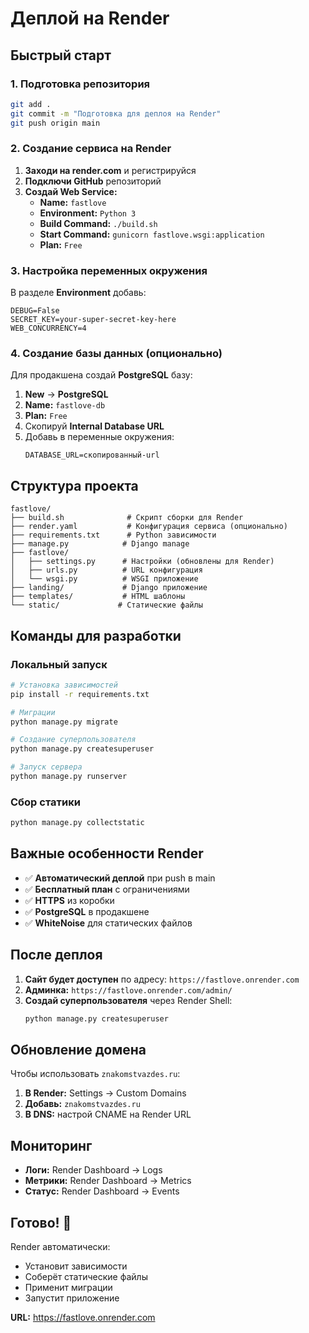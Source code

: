 # Деплой на Render

## Быстрый старт

### 1. Подготовка репозитория
```bash
git add .
git commit -m "Подготовка для деплоя на Render"
git push origin main
```

### 2. Создание сервиса на Render

1. **Заходи на render.com** и регистрируйся
2. **Подключи GitHub** репозиторий
3. **Создай Web Service:**
   - **Name:** `fastlove`
   - **Environment:** `Python 3`
   - **Build Command:** `./build.sh`
   - **Start Command:** `gunicorn fastlove.wsgi:application`
   - **Plan:** `Free`

### 3. Настройка переменных окружения

В разделе **Environment** добавь:

```
DEBUG=False
SECRET_KEY=your-super-secret-key-here
WEB_CONCURRENCY=4
```

### 4. Создание базы данных (опционально)

Для продакшена создай **PostgreSQL** базу:
1. **New** → **PostgreSQL**
2. **Name:** `fastlove-db`
3. **Plan:** `Free`
4. Скопируй **Internal Database URL**
5. Добавь в переменные окружения:
   ```
   DATABASE_URL=скопированный-url
   ```

## Структура проекта

```
fastlove/
├── build.sh              # Скрипт сборки для Render
├── render.yaml           # Конфигурация сервиса (опционально)
├── requirements.txt      # Python зависимости
├── manage.py            # Django manage
├── fastlove/
│   ├── settings.py      # Настройки (обновлены для Render)
│   ├── urls.py          # URL конфигурация
│   └── wsgi.py          # WSGI приложение
├── landing/             # Django приложение
├── templates/           # HTML шаблоны
└── static/             # Статические файлы
```

## Команды для разработки

### Локальный запуск
```bash
# Установка зависимостей
pip install -r requirements.txt

# Миграции
python manage.py migrate

# Создание суперпользователя
python manage.py createsuperuser

# Запуск сервера
python manage.py runserver
```

### Сбор статики
```bash
python manage.py collectstatic
```

## Важные особенности Render

- ✅ **Автоматический деплой** при push в main
- ✅ **Бесплатный план** с ограничениями
- ✅ **HTTPS** из коробки
- ✅ **PostgreSQL** в продакшене
- ✅ **WhiteNoise** для статических файлов

## После деплоя

1. **Сайт будет доступен** по адресу: `https://fastlove.onrender.com`
2. **Админка:** `https://fastlove.onrender.com/admin/`
3. **Создай суперпользователя** через Render Shell:
   ```bash
   python manage.py createsuperuser
   ```

## Обновление домена

Чтобы использовать `znakomstvazdes.ru`:
1. **В Render:** Settings → Custom Domains
2. **Добавь:** `znakomstvazdes.ru`
3. **В DNS:** настрой CNAME на Render URL

## Мониторинг

- **Логи:** Render Dashboard → Logs
- **Метрики:** Render Dashboard → Metrics  
- **Статус:** Render Dashboard → Events

## Готово! 🚀

Render автоматически:
- Установит зависимости
- Соберёт статические файлы  
- Применит миграции
- Запустит приложение

**URL:** https://fastlove.onrender.com 